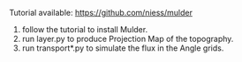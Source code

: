 Tutorial available: https://github.com/niess/mulder
1. follow the tutorial to install Mulder.
2. run layer.py to produce Projection Map of the topography.
3. run transport*.py to simulate the flux in the Angle grids. 
